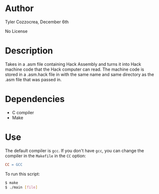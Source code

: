# Author

Tyler Cozzocrea, December 6th

No License

# Description

Takes in a .asm file containing Hack Assembly and turns it into Hack machine code that the Hack computer can read. The machine code is stored in a .asm.hack file in with the same name and same directory as the .asm file that was passed in.

# Dependencies

- C compiler
- Make

# Use

The default compiler is `gcc`. If you don't have `gcc`, you can change the compiler in the `Makefile` in the `CC` option:

```Makefile
CC = GCC
```

To run this script:

```bash
$ make
$ ./main [file]
```
